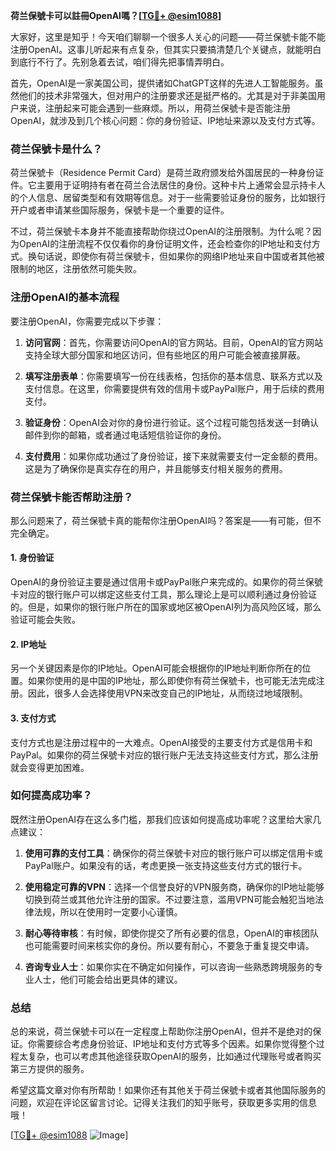 **荷兰保號卡可以註冊OpenAI嗎？[[TG💪+ @esim1088](https://t.me/s/esim1088)]**

大家好，这里是知乎！今天咱们聊聊一个很多人关心的问题——荷兰保號卡能不能注册OpenAI。这事儿听起来有点复杂，但其实只要搞清楚几个关键点，就能明白到底行不行了。先别急着去试，咱们得先把事情弄明白。

首先，OpenAI是一家美国公司，提供诸如ChatGPT这样的先进人工智能服务。虽然他们的技术非常强大，但对用户的注册要求还是挺严格的。尤其是对于非美国用户来说，注册起来可能会遇到一些麻烦。所以，用荷兰保號卡是否能注册OpenAI，就涉及到几个核心问题：你的身份验证、IP地址来源以及支付方式等。

### 荷兰保號卡是什么？

荷兰保號卡（Residence Permit Card）是荷兰政府颁发给外国居民的一种身份证件。它主要用于证明持有者在荷兰合法居住的身份。这种卡片上通常会显示持卡人的个人信息、居留类型和有效期等信息。对于一些需要验证身份的服务，比如银行开户或者申请某些国际服务，保號卡是一个重要的证件。

不过，荷兰保號卡本身并不能直接帮助你绕过OpenAI的注册限制。为什么呢？因为OpenAI的注册流程不仅仅看你的身份证明文件，还会检查你的IP地址和支付方式。换句话说，即使你有荷兰保號卡，但如果你的网络IP地址来自中国或者其他被限制的地区，注册依然可能失败。

### 注册OpenAI的基本流程

要注册OpenAI，你需要完成以下步骤：

1. **访问官网**：首先，你需要访问OpenAI的官方网站。目前，OpenAI的官方网站支持全球大部分国家和地区访问，但有些地区的用户可能会被直接屏蔽。
   
2. **填写注册表单**：你需要填写一份在线表格，包括你的基本信息、联系方式以及支付信息。在这里，你需要提供有效的信用卡或PayPal账户，用于后续的费用支付。

3. **验证身份**：OpenAI会对你的身份进行验证。这个过程可能包括发送一封确认邮件到你的邮箱，或者通过电话短信验证你的身份。

4. **支付费用**：如果你成功通过了身份验证，接下来就需要支付一定金额的费用。这是为了确保你是真实存在的用户，并且能够支付相关服务的费用。

### 荷兰保號卡能否帮助注册？

那么问题来了，荷兰保號卡真的能帮你注册OpenAI吗？答案是——有可能，但不完全确定。

#### 1. 身份验证
OpenAI的身份验证主要是通过信用卡或PayPal账户来完成的。如果你的荷兰保號卡对应的银行账户可以绑定这些支付工具，那么理论上是可以顺利通过身份验证的。但是，如果你的银行账户所在的国家或地区被OpenAI列为高风险区域，那么验证可能会失败。

#### 2. IP地址
另一个关键因素是你的IP地址。OpenAI可能会根据你的IP地址判断你所在的位置。如果你使用的是中国的IP地址，那么即使你有荷兰保號卡，也可能无法完成注册。因此，很多人会选择使用VPN来改变自己的IP地址，从而绕过地域限制。

#### 3. 支付方式
支付方式也是注册过程中的一大难点。OpenAI接受的主要支付方式是信用卡和PayPal。如果你的荷兰保號卡对应的银行账户无法支持这些支付方式，那么注册就会变得更加困难。

### 如何提高成功率？

既然注册OpenAI存在这么多门槛，那我们应该如何提高成功率呢？这里给大家几点建议：

1. **使用可靠的支付工具**：确保你的荷兰保號卡对应的银行账户可以绑定信用卡或PayPal账户。如果没有的话，考虑更换一张支持这些支付方式的银行卡。

2. **使用稳定可靠的VPN**：选择一个信誉良好的VPN服务商，确保你的IP地址能够切换到荷兰或其他允许注册的国家。不过要注意，滥用VPN可能会触犯当地法律法规，所以在使用时一定要小心谨慎。

3. **耐心等待审核**：有时候，即使你提交了所有必要的信息，OpenAI的审核团队也可能需要时间来核实你的身份。所以要有耐心，不要急于重复提交申请。

4. **咨询专业人士**：如果你实在不确定如何操作，可以咨询一些熟悉跨境服务的专业人士，他们可能会给出更具体的建议。

### 总结

总的来说，荷兰保號卡可以在一定程度上帮助你注册OpenAI，但并不是绝对的保证。你需要综合考虑身份验证、IP地址和支付方式等多个因素。如果你觉得整个过程太复杂，也可以考虑其他途径获取OpenAI的服务，比如通过代理账号或者购买第三方提供的服务。

希望这篇文章对你有所帮助！如果你还有其他关于荷兰保號卡或者其他国际服务的问题，欢迎在评论区留言讨论。记得关注我们的知乎账号，获取更多实用的信息哦！

[[TG💪+ @esim1088](https://t.me/s/esim1088) ![Image](https://i.postimg.cc/4NQfJmqS/Snipaste-2025-05-13-00-14-12.png)]